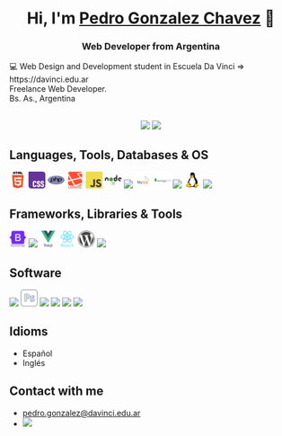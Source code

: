 <div align="center">
 <h1 align="center">Hi, I'm <a href="https://www.linkedin.com/in/pedro-gonzalez-chavez-57a63142/" target="blank">Pedro Gonzalez Chavez</a> 👋</h1>
</div>
<div>
 <h3 align="center">Web Developer from Argentina</h3>
</div>
<div>
💻 Web Design and Development student in Escuela Da Vinci => https://davinci.edu.ar <br>
Freelance Web Developer. <br>
Bs. As., Argentina <br>
 <br/>
</div>

<p align="center">
<img height="180em" src="https://github-readme-stats-eight-theta.vercel.app/api?username=pedroGch&show_icons=true&theme=radical&include_all_commits=true&count_private=true"/>
<img height="180em" src="https://github-readme-stats-eight-theta.vercel.app/api/top-langs/?username=pedroGch&layout=compact&langs_count=8&theme=radical"/>
</p>

## Languages, Tools, Databases & OS
<code><img height="30" src="https://raw.githubusercontent.com/devicons/devicon/master/icons/html5/html5-original-wordmark.svg"></code>
<code><img height="30" src="https://raw.githubusercontent.com/github/explore/80688e429a7d4ef2fca1e82350fe8e3517d3494d/topics/css/css.png"></code>
<code><img height="30" src="https://raw.githubusercontent.com/github/explore/80688e429a7d4ef2fca1e82350fe8e3517d3494d/topics/php/php.png"></code>
<code><img height="30" src="https://raw.githubusercontent.com/devicons/devicon/master/icons/laravel/laravel-plain-wordmark.svg"></code>
<code><img height="30" src="https://raw.githubusercontent.com/github/explore/80688e429a7d4ef2fca1e82350fe8e3517d3494d/topics/javascript/javascript.png"></code>
<code><img height="30" src="https://raw.githubusercontent.com/devicons/devicon/master/icons/nodejs/nodejs-original-wordmark.svg"></code>
<code><img width="30" src="https://cdn.worldvectorlogo.com/logos/express-109.svg"></code>
<code><img height="30" src="https://raw.githubusercontent.com/github/explore/80688e429a7d4ef2fca1e82350fe8e3517d3494d/topics/mysql/mysql.png"></code>
<code><img height="30" src="https://raw.githubusercontent.com/github/explore/80688e429a7d4ef2fca1e82350fe8e3517d3494d/topics/mongodb/mongodb.png"></code>
<code><img height="30" src="https://www.vectorlogo.zone/logos/firebase/firebase-icon.svg"></code>
<code><img height="30" src="https://raw.githubusercontent.com/github/explore/80688e429a7d4ef2fca1e82350fe8e3517d3494d/topics/linux/linux.png"></code>
<code><img height="30" src="https://cdn.worldvectorlogo.com/logos/arduino-1.svg"></code>


## Frameworks, Libraries & Tools
<code><img height="30" src="https://raw.githubusercontent.com/devicons/devicon/master/icons/bootstrap/bootstrap-plain-wordmark.svg"></code>
<code><img height="30" src="https://www.vectorlogo.zone/logos/tailwindcss/tailwindcss-icon.svg"></code>
<code><img height="30" src="https://raw.githubusercontent.com/devicons/devicon/master/icons/vuejs/vuejs-original-wordmark.svg"></code>
<code><img height="30" src="https://raw.githubusercontent.com/devicons/devicon/master/icons/react/react-original-wordmark.svg"></code>
<code><img height="30" src="https://raw.githubusercontent.com/github/explore/80688e429a7d4ef2fca1e82350fe8e3517d3494d/topics/wordpress/wordpress.png"></code>
<code><img height="30" src="https://www.vectorlogo.zone/logos/git-scm/git-scm-icon.svg"></code>

## Software
<code><img height="30" src="https://www.vectorlogo.zone/logos/adobe_illustrator/adobe_illustrator-icon.svg"></code>
<code><img height="30" src="https://raw.githubusercontent.com/devicons/devicon/master/icons/photoshop/photoshop-line.svg"></code>
<code><img height="30" src="https://www.vectorlogo.zone/logos/figma/figma-icon.svg"></code>
<code><img height="30" src="https://cdn.worldvectorlogo.com/logos/adobe-xd.svg"></code>
<code><img height="30" src="https://cdn.worldvectorlogo.com/logos/after-effects-1.svg"></code>
<code><img height="30" src="https://cdn.worldvectorlogo.com/logos/premiere-pro-cc.svg"></code>

## Idioms
- Español
- Inglés

## Contact with me

- pedro.gonzalez@davinci.edu.ar
- <a href="https://www.linkedin.com/in/pedro-gonzalez-chavez-57a63142/" target="_blank"><img src="https://img.shields.io/badge/LinkedIn-0077B5?style=for-the-badge&logo=linkedin&logoColor=white"></img></a>
